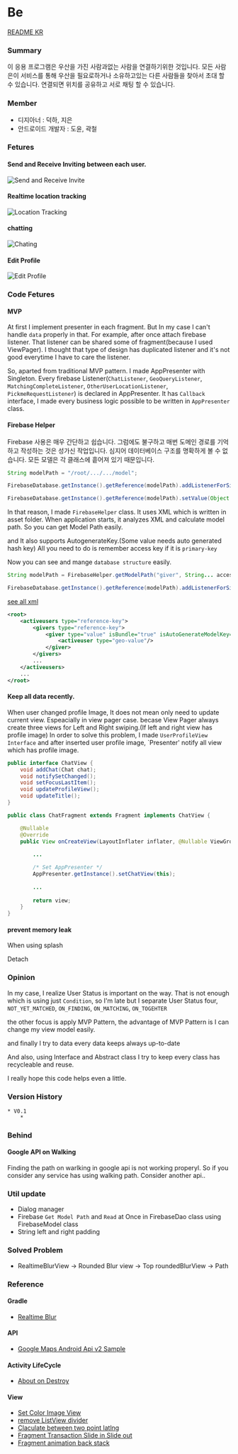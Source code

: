 
# Be

[README KR](./README_kr.md)

### Summary
이 응용 프로그램은 우산을 가진 사람과없는 사람을 연결하기위한 것입니다. 모든 사람은이 서비스를 통해 우산을 필요로하거나 소유하고있는 다른 사람들을 찾아서 초대 할 수 있습니다. 연결되면 위치를 공유하고 서로 채팅 할 수 있습니다.

### Member
 * 디지아너 : 덕하, 지은
 * 안드로이드 개발자 : 도윤, 곽철
 
### Fetures
#### Send and Receive Inviting between each user.
![Send and Receive Invite](./screenshot/be_user_find_each_other.gif)

#### Realtime location tracking
![Location Tracking](./screenshot/be_real_time_location_tracking.gif)

#### chatting
![Chating](./screenshot/be_user_chatting.gif)

#### Edit Profile
![Edit Profile](./screenshot/be_edit_profile.gif)

### Code Fetures
#### MVP

At first I implement presenter in each fragment. But In my case I can't handle `data` properly in that. For example, after once attach firebase listener. That listener can be shared some of fragment(because I used ViewPager). I thought that type of design has duplicated listener and it's not good everytime I have to care the listener. 

So, aparted from traditional MVP pattern. I made AppPresenter with Singleton. Every firebase Listener(`ChatListener`, `GeoQueryListener`, `MatchingCompleteListener`, `OtherUserLocationListener`, `PickmeRequestListener`) is declared in AppPresenter. It has `Callback` interface, I made every business logic possible to be written in `AppPresenter` class.


#### Firebase Helper
Firebase 사용은 매우 간단하고 쉽습니다. 그럼에도 불구하고 매번 도메인 경로를 기억하고 작성하는 것은 성가신 작업입니다. 심지어 데이터베이스 구조를 명확하게 볼 수 없습니다. 모든 모델은 각 클래스에 흩어져 있기 때문입니다.

```java
String modelPath = "/root/.../.../model";

FirebaseDatabase.getInstance().getReference(modelPath).addListenerForSingleValueEvent(Listener l);

FirebaseDatabase.getInstance().getReference(modelPath).setValue(Object o);

```

In that reason, I made `FirebaseHelper` class. It uses XML which is written in asset folder. When application starts, it analyzes XML and calculate model path. So you can get Model Path easily.

and It also supports AutogenerateKey.(Some value needs auto generated hash key) All you need to do is remember access key if it is `primary-key`

Now you can see and mange `database structure` easily.

```java
String modelPath = FirebaseHelper.getModelPath("giver", String... accessKey)

FirebaseDatabase.getInstance().getReference(modelPath).addListenerForSingleValueEvent(Listener l);
```

[see all xml](./app/src/main/assets/database_structure.xml)
```xml
<root>
    <activeusers type="reference-key">
        <givers type="reference-key">
            <giver type="value" isBundle="true" isAutoGenerateModelKey="true" refer="">
                <activeuser type="geo-value"/>
            </giver>
        </givers>
        ...
    </activeusers>
    ... 
</root>
```

#### Keep all data recently.
When user changed profile Image, It does not mean only need to update current view. Espeacially in view pager case.
becase View Pager always create three views for Left and Right swiping.(If left and right view has profile image) In order to solve this problem, I made `UserProfileView Interface` and after inserted user profile image, `Presenter' notify all view which has profile image.


```java
public interface ChatView {
    void addChat(Chat chat);
    void notifySetChanged();
    void setFocusLastItem();
    void updateProfileView();
    void updateTitle();
}
```

```java
public class ChatFragment extends Fragment implements ChatView {

    @Nullable
    @Override
    public View onCreateView(LayoutInflater inflater, @Nullable ViewGroup container, @Nullable Bundle savedInstanceState) {
       
        ...

        /* Set AppPresenter */
        AppPresenter.getInstance().setChatView(this);
        
        ...
        
        return view;
    }
}
```


#### prevent memory leak
When using splash

Detach

### Opinion
In my case, I realize User Status is important on the way. That is not enough which is using just `Condition`,
so I'm late but I separate User Status four, `NOT_YET_MATCHED`, `ON_FINDING`, `ON_MATCHING`, `ON_TOGEHTER`
 
the other focus is apply MVP Pattern, the advantage of MVP Pattern is I can change my view model easily.

and finally I try to data every data keeps always up-to-date

And also, using Interface and Abstract class I try to keep every class has recycleable and reuse.

I really hope this code helps even a little.

### Version History
    * V0.1
        * 

### Behind

#### Google API on Walking
Finding the path on warlking in google api is not working properyl. So if you consider any service has using walking path.
Consider another api..

### Util update

* Dialog manager
* Firebase `Get Model Path` and `Read` at Once in FirebaseDao class using FirebaseModel class
* String left and right padding

### Solved Problem
* RealtimeBlurView -> Rounded Blur view -> Top roundedBlurView -> Path

### Reference
#### Gradle
* [Realtime Blur](https://android-arsenal.com/details/1/4409)
#### API
* [Google Maps Android Api v2 Sample](https://github.com/googlemaps/android-samples)

#### Activity LifeCycle
* [About on Destroy](https://stackoverflow.com/questions/18361719/android-activity-ondestroy-is-not-always-called-and-if-called-only-part-of-the)

#### View
* [Set Color Image View](https://stackoverflow.com/questions/38653357/how-to-set-color-for-imageview-in-android)
* [remove ListView divider](https://stackoverflow.com/questions/5414902/how-to-remove-the-border-in-a-listview)
* [Claculate between two point latlng](https://stackoverflow.com/questions/14394366/find-distance-between-two-points-on-map-using-google-map-api-v2)
* [Fragment Transaction Slide in Slide out](https://stackoverflow.com/questions/21026409/fragment-transaction-animation-slide-in-and-slide-out)
* [Fragment animation back stack](https://stackoverflow.com/questions/10886669/how-to-reverse-fragment-animations-on-backstack)
###
